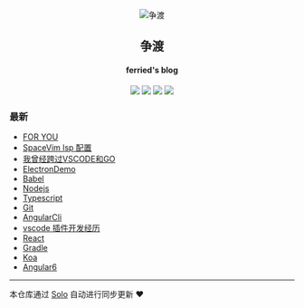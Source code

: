 <p align="center"><img alt="争渡" src="https://s2.ax1x.com/2019/08/19/mlrm34.th.png"></p><h2 align="center">
争渡
</h2>

<h4 align="center">ferried's blog</h4>
<p align="center"><a title="争渡" target="_blank" href="https://github.com/ferried/solo-blog"><img src="https://img.shields.io/github/last-commit/ferried/solo-blog.svg?style=flat-square&color=FF9900"></a>
<a title="GitHub repo size in bytes" target="_blank" href="https://github.com/ferried/solo-blog"><img src="https://img.shields.io/github/repo-size/ferried/solo-blog.svg?style=flat-square"></a>
<a title="Solo Version" target="_blank" href="https://github.com/b3log/solo/releases"><img src="https://img.shields.io/badge/solo-3.6.6-f1e05a.svg?style=flat-square&color=blueviolet"></a>
<a title="Hits" target="_blank" href="https://github.com/b3log/hits"><img src="https://hits.b3log.org/ferried/solo-blog.svg"></a></p>

### 最新

* [FOR YOU](http://blog.eiyouhe.com:8080/articles/2019/10/29/1572350923307.html)
* [SpaceVim lsp 配置](http://blog.eiyouhe.com:8080/articles/2019/10/28/1572273457212.html)
* [我曾经跨过VSCODE和GO](http://blog.eiyouhe.com:8080/articles/2019/09/11/1568183310422.html)
* [ElectronDemo](http://blog.eiyouhe.com:8080/articles/2019/08/19/1566178789711.html)
* [Babel](http://blog.eiyouhe.com:8080/articles/2019/08/19/1566178740285.html)
* [Nodejs](http://blog.eiyouhe.com:8080/articles/2019/08/19/1566178571707.html)
* [Typescript](http://blog.eiyouhe.com:8080/articles/2019/08/19/1566178523818.html)
* [Git](http://blog.eiyouhe.com:8080/articles/2019/08/19/1566178402477.html)
* [AngularCli](http://blog.eiyouhe.com:8080/articles/2019/08/19/1566177948951.html)
* [vscode 插件开发经历](http://blog.eiyouhe.com:8080/articles/2019/08/19/1566177776340.html)
* [React](http://blog.eiyouhe.com:8080/articles/2019/08/19/1566177016645.html)
* [Gradle](http://blog.eiyouhe.com:8080/articles/2019/08/19/1566176857184.html)
* [Koa](http://blog.eiyouhe.com:8080/articles/2019/08/19/1566176781560.html)
* [Angular6](http://blog.eiyouhe.com:8080/articles/2019/08/19/1566176660956.html)



---

本仓库通过 [Solo](https://github.com/b3log/solo) 自动进行同步更新 ❤️ 